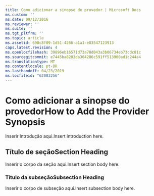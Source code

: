 ```yaml
---
title: Como adicionar a sinopse de provedor | Microsoft Docs
ms.custom: ''
ms.date: 09/12/2016
ms.reviewer: ''
ms.suite: ''
ms.tgt_pltfrm: ''
ms.topic: article
ms.assetid: 698c8f09-1d51-4266-a1a1-e83547123913
caps.latest.revision: 4
ms.openlocfilehash: 39896eb16571d73a78d043a3b06734eb73cdc81c
ms.sourcegitcommit: e7445ba8203da304286c591ff513900ad1c244a4
ms.translationtype: MT
ms.contentlocale: pt-BR
ms.lasthandoff: 04/23/2019
ms.locfileid: "62083256"
---
```

# <a name="how-to-add-the-provider-synopsis"></a><span data-ttu-id="402fd-102">Como adicionar a sinopse do provedor</span><span class="sxs-lookup"><span data-stu-id="402fd-102">How to Add the Provider Synopsis</span></span>
<span data-ttu-id="402fd-103">Inserir Introdução aqui.</span><span class="sxs-lookup"><span data-stu-id="402fd-103">Insert introduction here.</span></span>

## <a name="section-heading"></a><span data-ttu-id="402fd-104">Título de seção</span><span class="sxs-lookup"><span data-stu-id="402fd-104">Section Heading</span></span>
 <span data-ttu-id="402fd-105">Inserir o corpo da seção aqui.</span><span class="sxs-lookup"><span data-stu-id="402fd-105">Insert section body here.</span></span>

### <a name="subsection-heading"></a><span data-ttu-id="402fd-106">Título da subseção</span><span class="sxs-lookup"><span data-stu-id="402fd-106">Subsection Heading</span></span>
 <span data-ttu-id="402fd-107">Inserir o corpo de subseção aqui.</span><span class="sxs-lookup"><span data-stu-id="402fd-107">Insert subsection body here.</span></span>
